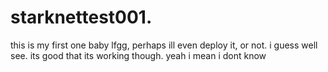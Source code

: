 # starknettest001.
this is my first one baby lfgg, perhaps ill even deploy it, or not. i guess well see. its good that its working though. yeah i mean i dont know
